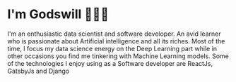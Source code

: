 # I'm Godswill 👋👨‍💻



I'm an enthusiastic data scientist and software developer. An avid learner who is passionate about Artificial intelligence and all its riches.
Most of the time, I focus my data science energy on the Deep Learning part while in other occasions you find me tinkering with Machine Learning models.
Some of the technologies I enjoy using as a Software developer are ReactJs, GatsbyJs and Django
